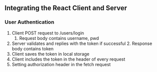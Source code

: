 ## Integrating  the React Client and Server
### User Authentication
1. Client POST request to /users/login
    1. Request body contains username, pwd
2. Server validates and replies with the token if successful
    2. Response body contains token
3. Client saves the token in local storage
4. Client includes the token in the header of every request
5. Setting authorization header in the fetch request
